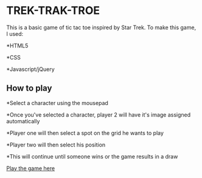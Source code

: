 # TREK-TRAK-TROE

This is a basic game of tic tac toe inspired by Star Trek. To make this game, I used:

*HTML5

*CSS

*Javascript/jQuery


## How to play

*Select a character using the mousepad

*Once you've selected a character, player 2 will have it's image assigned automatically

*Player one will then select a spot on the grid he wants to play

*Player two will then select his position

*This will continue until someone wins or the game results in a draw

[Play the game here](https://samws.github.io/star-trek-trak-troe/)